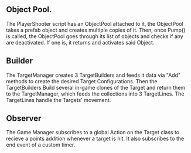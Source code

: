 ## Object Pool.
The PlayerShooter script has an ObjectPool attached to it, the ObjectPool takes a prefab object and creates multiple copies of it.
Then, once Pump() is called, the ObjectPool goes through its list of objects and checks if any are deactivated. If one is, it returns and activates said Object.

## Builder
The TargetManager creates 3 TargetBuilders and feeds it data via "Add" methods to create the desired Target Configurations.
Then the TargetBuilders Build several in-game clones of the Target and return them to the TargetManager, which feeds the collections into 3 TargetLines.
The TargetLines handle the Targets' movement.

## Observer
The Game Manager subscribes to a global Action on the Target class to recieve a points addition whenever a target is hit.
It also subscribes to the end event of a custom timer.
